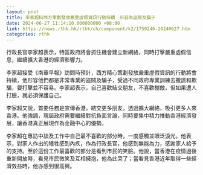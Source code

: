 ```yaml
---
layout: post
title: 李家超料西方策劃發放嚴重虛假資訊行動持續　形容為盜賊及騙子
date: 2024-06-27 11:14:10.000000000 +08:00
link: https://news.rthk.hk/rthk/ch/component/k2/1759246-20240627.htm
categories: rthk
---
```


行政長官李家超表示，特區政府將會抓住機會建立新網絡，同時打擊嚴重虛假信息，繼續擴大香港的經濟影響力。

李家超接受《南華早報》訪問時預計，西方精心策劃發放嚴重虛假資訊的行動將會持續，他形容他們都是非常專業的盜賊及騙子，受過不同政府專業訓練去撒謊和欺騙，要打擊並不容易。李家超表示，自己喜歡結交朋友，不喜歡樹敵，但如果遭人打臉，就必須保護自己。

李家超又說，首要任務是宣傳香港，結交更多朋友，透過擴大網絡，吸引更多人來香港。他強調，現屆政府需要繼續對抗負面言論，同時要集中精力推動香港經濟發展，讓香港真正展現作為金融中心的優勢。

李家超在專訪中談及工作中自己最不喜歡的部分時，一度感觸並眼泛淚光。他表示，對家人作出的犧牲感到內疚，作為行政長官，他感到無能為力，感謝家人給予的支持。至於這份工作最喜歡的部分是看到市民的笑臉。他說，當香港在疫情過後重新開放時，看見市民微笑及互相擁抱，他為此哭了；當看見香港近年取得一些經濟效益時，他亦感到很高興。
